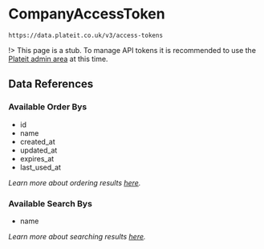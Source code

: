 # CompanyAccessToken

`https://data.plateit.co.uk/v3/access-tokens`

!> This page is a stub. To manage API tokens it is recommended to use the [Plateit admin area](https://admin.plateit.co.uk) at this time.

## Data References

### Available Order Bys

* id
* name
* created_at
* updated_at
* expires_at
* last_used_at

*Learn more about ordering results [here](fundamentals/conventions.md#ordering-results).*

### Available Search Bys

* name

*Learn more about searching results [here](fundamentals/conventions.md#searching).*